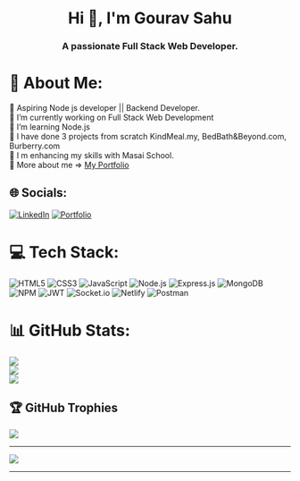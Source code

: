 <!-- ### Hi there 👋 -->

<h1 align="center">Hi 👋, I'm Gourav Sahu</h1>
<h3 align="center">A passionate Full Stack Web Developer.</h3>

<!--
**gouravsahuu/gouravsahuu** is a ✨ _special_ ✨ repository because its `README.md` (this file) appears on your GitHub profile.

Here are some ideas to get you started:

- 🔭 I’m currently working on ...
- 🌱 I’m currently learning ...
- 👯 I’m looking to collaborate on ...
- 🤔 I’m looking for help with ...
- 💬 Ask me about ...
- 📫 How to reach me: ...
- 😄 Pronouns: ...
- ⚡ Fun fact: ...
-->

# 💫 About Me:
🔭 Aspiring Node js developer || Backend Developer.<br>
🔭 I’m currently working on Full Stack Web Development <br>👯 I’m learning Node.js<br>🤝 I have done 3 projects from scratch KindMeal.my, BedBath&Beyond.com, Burberry.com <br>🌱 I m enhancing my skills with Masai School. <br>
🔭 More about me => <a href="https://gouravsahuu.github.io" target="_blank"> My Portfolio </a>


## 🌐 Socials:
[![LinkedIn](https://img.shields.io/badge/LinkedIn-%230077B5.svg?logo=linkedin&logoColor=white)](https://www.linkedin.com/in/gouravsahuu) [![Portfolio](https://img.shields.io/badge/Portfolio-%23000000.svg?style=for-the-badge&logo=firefox&logoColor=#FF7139)](https://gouravsahuu.github.io)

# 💻 Tech Stack:
![HTML5](https://img.shields.io/badge/html5-%23E34F26.svg?style=for-the-badge&logo=html5&logoColor=white)
![CSS3](https://img.shields.io/badge/css3-%231572B6.svg?style=for-the-badge&logo=css3&logoColor=white)
![JavaScript](https://img.shields.io/badge/javascript-%23323330.svg?style=for-the-badge&logo=javascript&logoColor=%23F7DF1E)
![Node.js](https://img.shields.io/badge/Node.js-43853d?style=for-the-badge&logo=node.js&logoColor=white)
![Express.js](https://img.shields.io/badge/Express.js-000000?style=for-the-badge&logo=express&logoColor=white)
![MongoDB](https://img.shields.io/badge/MongoDB-white?style=for-the-badge&logo=mongodb&logoColor=4EA94B)
![NPM](https://img.shields.io/badge/NPM-%23000000.svg?style=for-the-badge&logo=npm&logoColor=white)
![JWT](https://img.shields.io/badge/JWT-black?style=for-the-badge&logo=JSON%20web%20tokens)
![Socket.io](https://img.shields.io/badge/Socket.io-black?style=for-the-badge&logo=socket.io&badgeColor=010101)
![Netlify](https://img.shields.io/badge/netlify-%23000000.svg?style=for-the-badge&logo=netlify&logoColor=#00C7B7)
![Postman](https://img.shields.io/badge/Postman-FF6C37?style=for-the-badge&logo=postman&logoColor=white)

# 📊 GitHub Stats:
![](https://github-readme-stats.vercel.app/api?username=gouravsahuu&theme=radical&hide_border=false&include_all_commits=true&count_private=true)<br/>
![](https://github-readme-streak-stats.herokuapp.com/?user=gouravsahuu&theme=radical&hide_border=false)<br/>
![](https://github-readme-stats.vercel.app/api/top-langs/?username=gouravsahuu&theme=radical&hide_border=false&include_all_commits=true&count_private=true&layout=compact)

## 🏆 GitHub Trophies
![](https://github-profile-trophy.vercel.app/?username=gouravsahuu&theme=radical&no-frame=false&no-bg=true&margin-w=4)

---
[![](https://visitcount.itsvg.in/api?id=gouravsahuu&icon=7&color=0)](https://visitcount.itsvg.in)

---------
